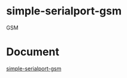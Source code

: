 # simple-serialport-gsm

GSM

# Document

[simple-serialport-gsm](https://github.com/imba97/simple-serialport-gsm)
